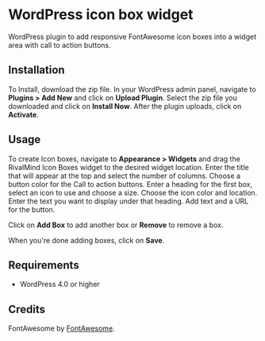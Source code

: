 # WordPress icon box widget

WordPress plugin to add responsive FontAwesome icon boxes into a widget area with call to action buttons.

## Installation

To Install, download the zip file. In your WordPress admin panel, navigate to **Plugins > Add New** and click on **Upload Plugin**.
Select the zip file you downloaded and click on **Install Now**.
After the plugin uploads, click on **Activate**.


## Usage

To create Icon boxes, navigate to **Appearance > Widgets** and drag the RivalMind Icon Boxes widget to the desired widget location.
Enter the title that will appear at the top and select the number of columns.
Choose a button color for the Call to action buttons.
Enter a heading for the first box, select an icon to use and choose a size. Choose the icon color and location.
Enter the text you want to display under that heading. Add text and a URL for the button.

Click on **Add Box** to add another box or **Remove** to remove a box.

When you're done adding boxes, click on **Save**.

## Requirements

* WordPress 4.0 or higher

## Credits

FontAwesome by [FontAwesome](http://fontawesome.io/).
